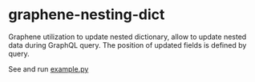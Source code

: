 # graphene-nesting-dict
Graphene utilization to update nested dictionary, allow to update nested data during GraphQL query. 
The position of updated fields is defined by query. 

See and run <a href="https://github.com/marat-dev-samples/graphene-nesting-dict/blob/main/example.py">example.py</a>
